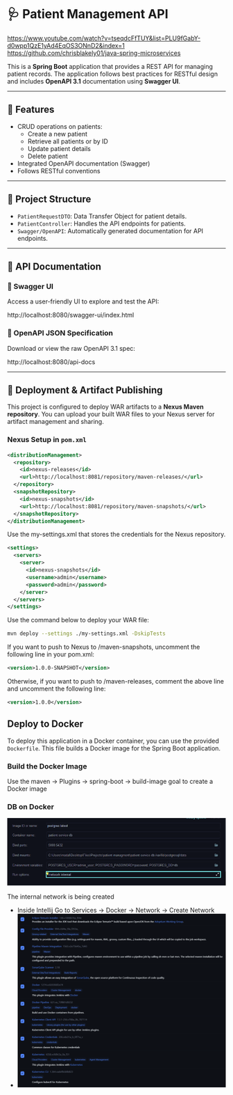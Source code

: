 # 🩺 Patient Management API

https://www.youtube.com/watch?v=tseqdcFfTUY&list=PLU9fGabY-d0wpp1QzE1yAd4EqOS3ONnD2&index=1
https://github.com/chrisblakely01/java-spring-microservices

This is a **Spring Boot** application that provides a REST API for managing patient records. The application follows best practices for RESTful design and includes **OpenAPI 3.1** documentation using **Swagger UI**.

---

## 📌 Features

- CRUD operations on patients:
    - Create a new patient
    - Retrieve all patients or by ID
    - Update patient details
    - Delete patient
- Integrated OpenAPI documentation (Swagger)
- Follows RESTful conventions

---

## 📁 Project Structure

- `PatientRequestDTO`: Data Transfer Object for patient details.
- `PatientController`: Handles the API endpoints for patients.
- `Swagger/OpenAPI`: Automatically generated documentation for API endpoints.

---

## 📖 API Documentation

### 🔗 Swagger UI

Access a user-friendly UI to explore and test the API:

http://localhost:8080/swagger-ui/index.html


### 🔗 OpenAPI JSON Specification

Download or view the raw OpenAPI 3.1 spec:

http://localhost:8080/api-docs

---

## 🚀 Deployment & Artifact Publishing

This project is configured to deploy WAR artifacts to a **Nexus Maven repository**. You can upload your built WAR files to your Nexus server for artifact management and sharing.

### Nexus Setup in `pom.xml`

```xml
<distributionManagement>
  <repository>
    <id>nexus-releases</id>
    <url>http://localhost:8081/repository/maven-releases/</url>
  </repository>
  <snapshotRepository>
    <id>nexus-snapshots</id>
    <url>http://localhost:8081/repository/maven-snapshots/</url>
  </snapshotRepository>
</distributionManagement>
```
Use the my-settings.xml that stores the credentials for the Nexus repository.

```xml
<settings>
  <servers>
    <server>
      <id>nexus-snapshots</id>
      <username>admin</username>
      <password>admin</password>
    </server>
  </servers>
</settings>
```

Use the command below to deploy your WAR file:

```bash
mvn deploy --settings ./my-settings.xml -DskipTests
```

If you want to push to Nexus to /maven-snapshots, uncomment the following line in your pom.xml:

```xml
<version>1.0.0-SNAPSHOT</version>
```

Otherwise, if you want to push to /maven-releases, comment the above line and uncomment the following line:

```xml
<version>1.0.0</version>
```

## Deploy to Docker

To deploy this application in a Docker container, you can use the provided `Dockerfile`. This file builds a Docker image for the Spring Boot application.

### Build the Docker Image

Use the maven → Plugins → spring-boot → build-image goal to create a Docker image

### DB on Docker

![img.png](img.png)

The internal network is being created
- Inside Intellij Go to Services → Docker → Network → Create Network
- ![img_1.png](Jenkins_plugins.png)
